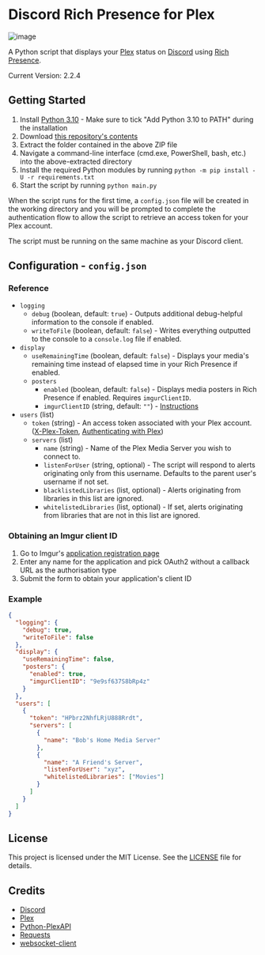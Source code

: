 # Discord Rich Presence for Plex

![image](https://user-images.githubusercontent.com/59180111/168054648-af0590fd-9bd7-42d0-91b2-d7974643debd.png)

A Python script that displays your [Plex](https://www.plex.tv) status on [Discord](https://discord.com) using [Rich Presence](https://discord.com/developers/docs/rich-presence/how-to).

Current Version: 2.2.4

## Getting Started

1. Install [Python 3.10](https://www.python.org/downloads/) - Make sure to tick "Add Python 3.10 to PATH" during the installation
2. Download [this repository's contents](https://github.com/phin05/discord-rich-presence-plex/archive/refs/heads/master.zip)
3. Extract the folder contained in the above ZIP file
4. Navigate a command-line interface (cmd.exe, PowerShell, bash, etc.) into the above-extracted directory
5. Install the required Python modules by running `python -m pip install -U -r requirements.txt`
6. Start the script by running `python main.py`

When the script runs for the first time, a `config.json` file will be created in the working directory and you will be prompted to complete the authentication flow to allow the script to retrieve an access token for your Plex account.

The script must be running on the same machine as your Discord client.

## Configuration - `config.json`

### Reference

* `logging`
  * `debug` (boolean, default: `true`) - Outputs additional debug-helpful information to the console if enabled.
  * `writeToFile` (boolean, default: `false`) - Writes everything outputted to the console to a `console.log` file if enabled.
* `display`
  * `useRemainingTime` (boolean, default: `false`) - Displays your media's remaining time instead of elapsed time in your Rich Presence if enabled.
  * `posters`
    * `enabled` (boolean, default: `false`) - Displays media posters in Rich Presence if enabled. Requires `imgurClientID`.
    * `imgurClientID` (string, default: `""`) - [Instructions](#obtaining-an-imgur-client-id)
* `users` (list)
  * `token` (string) - An access token associated with your Plex account. ([X-Plex-Token](https://support.plex.tv/articles/204059436-finding-an-authentication-token-x-plex-token), [Authenticating with Plex](https://forums.plex.tv/t/authenticating-with-plex/609370))
  * `servers` (list)
    * `name` (string) - Name of the Plex Media Server you wish to connect to.
    * `listenForUser` (string, optional) - The script will respond to alerts originating only from this username. Defaults to the parent user's username if not set.
    * `blacklistedLibraries` (list, optional) - Alerts originating from libraries in this list are ignored.
    * `whitelistedLibraries` (list, optional) - If set, alerts originating from libraries that are not in this list are ignored.

### Obtaining an Imgur client ID

1. Go to Imgur's [application registration page](https://api.imgur.com/oauth2/addclient)
2. Enter any name for the application and pick OAuth2 without a callback URL as the authorisation type
3. Submit the form to obtain your application's client ID

### Example

```json
{
  "logging": {
    "debug": true,
    "writeToFile": false
  },
  "display": {
    "useRemainingTime": false,
    "posters": {
      "enabled": true,
      "imgurClientID": "9e9sf637S8bRp4z"
    }
  },
  "users": [
    {
      "token": "HPbrz2NhfLRjU888Rrdt",
      "servers": [
        {
          "name": "Bob's Home Media Server"
        },
        {
          "name": "A Friend's Server",
          "listenForUser": "xyz",
          "whitelistedLibraries": ["Movies"]
        }
      ]
    }
  ]
}
```

## License

This project is licensed under the MIT License. See the [LICENSE](LICENSE) file for details.

## Credits

* [Discord](https://discord.com)
* [Plex](https://www.plex.tv)
* [Python-PlexAPI](https://github.com/pkkid/python-plexapi)
* [Requests](https://github.com/psf/requests)
* [websocket-client](https://github.com/websocket-client/websocket-client)
